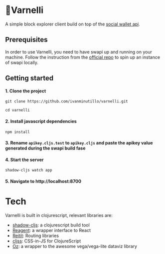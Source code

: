 # 🍶Varnelli

A simple block explorer client build on top of the [social wallet api](https://github.com/Commonfare-net/social-wallet-api).

## Prerequisites

In order to use Varnelli, you need to have swapi up and running on your machine.
Follow the instruction from the [official repo](https://github.com/Commonfare-net/social-wallet-api) to spin up an instance of swapi locally.

## Getting started

#### 1. Clone the project
``` shell
git clone https://github.com/ivanminutillo/varnelli.git

cd varnelli
```
#### 2. Install javascript dependencies

``` shell
npm install
```

#### 3. Rename ```apikey.cljs.test``` to ```apikey.cljs``` and paste the apikey value generated during the swapi build fase 

#### 4. Start the server

``` shell
shadow-cljs watch app
```

#### 5. Navigate to http://localhost:8700

# Tech
Varnelli is built in clojurescript, relevant libraries are:

- [shadow-cljs](http://shadow-cljs.org/): a clojurescript build tool 
- [Reagent](https://github.com/reagent-project/reagent): a wrapper interface to React
- [Reitit](https://github.com/metosin/reitit): Routing libraries
- [cljss](https://github.com/clj-commons/cljss): CSS-in-JS for ClojureScript
- [Oz](https://github.com/metasoarous/oz/): a wrapper to the awesome vega/vega-lite dataviz library

